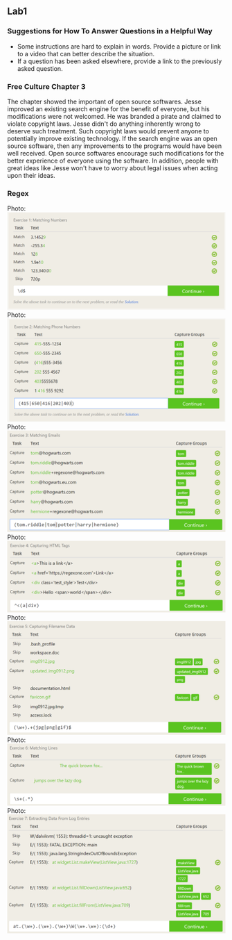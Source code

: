 ## Lab1
### Suggestions for How To Answer Questions in a Helpful Way 
  * Some instructions are hard to explain in words. Provide a picture or link to a video that can better describe the situation.
  * If a question has been asked elsewhere, provide a link to the previously asked question.

### Free Culture Chapter 3
  The chapter showed the important of open source softwares. Jesse improved an existing search engine for the benefit of everyone, 
  but his modifications were not welcomed. He was branded a pirate and claimed to violate copyright laws. Jesse didn't do anything 
  inherently wrong to deserve such treatment. Such copyright laws would prevent anyone to potentially improve existing technology. 
  If the search engine was an open source software, then any improvements to the programs would have been well received. Open source 
  softwares encourage such modifications for the better experience of everyone using the software. In addition, people with great ideas 
  like Jesse won't have to worry about legal issues when acting upon their ideas. 

### Regex
Photo: ![Regex1](labs/lab-01/images/regex1.png)  
Photo: ![Regex2](labs/lab-01/images/regex2.png)  
Photo: ![Regex3](labs/lab-01/images/regex3.png)  
Photo: ![Regex4](labs/lab-01/images/regex4.png)  
Photo: ![Regex5](labs/lab-01/images/regex5.png)  
Photo: ![Regex6](labs/lab-01/images/regex6.png)  
Photo: ![Regex7](labs/lab-01/images/regex7.png)  